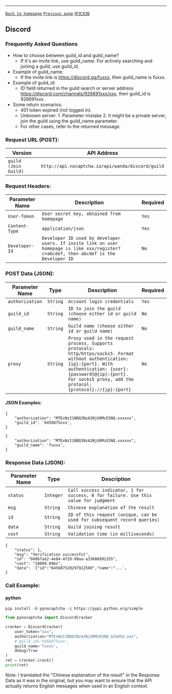 ------
[`Back to homepage`](english_version.md)  [`Previous page`](tls_english.md) [`中文文档`](discord.md)

## Discord
### Frequently Asked Questions

* How to choose between guild_id and guild_name?
    * If it's an invite link, use guild_name. For actively searching and joining a guild, use guild_id.
* Example of guild_name:
    * If the invite link is https://discord.gg/fuxxx, then guild_name is fuxxx.
* Example of guild_id:
    * ID field returned in the guild search or server address https://discord.com/channels/926691xxx/xxx, then guild_id is 926691xxx.
* Some return scenarios:
    * 401 token expired (not logged in).
    * Unknown server: 1. Parameter mistake 2. It might be a private server, join the guild using the guild_name parameter.
    * For other cases, refer to the returned message.

### Request URL (POST):

| Version              | API Address                                         |
|------------------|---------------------------------------------------------|
| `guild (Join Guild)` | `http://api.nocaptcha.io/api/wanda/discord/guild` |

### Request Headers:

| Parameter Name  | Description                                          | Required |
|----------------|------------------------------------------------------|----------|
| `User-Token`   | `User secret key, obtained from homepage`            | `Yes`    |
| `Content-Type` | `application/json`                                  | `Yes`    |
| `Developer-Id` | `Developer ID used by developer users. If invite link on user homepage is like xxx/register?c=abcdef, then abcdef is the Developer ID` | `No`  |

### POST Data (JSON):

| Parameter Name  | Type         | Description                                                                                                                  | Required |
|--------------|------------|-------------------------------------------------------------------------------------------------|----------|
| `authorization`      | `String`   | `Account login credentials`                                                                                                 | `Yes`    |
| `guild_id`           | `String`   | `ID to join the guild (choose either id or guild name)`                                                                     | `No`     |
| `guild_name`         | `String`   | `Guild name (choose either id or guild name)`                                                                               | `No`     |
| `proxy`              | `String`   | `Proxy used in the request process. Supports protocols: http/https/socks5. Format without authentication: {ip}:{port}. With authentication: {user}:{password}@{ip}:{port}. For socks5 proxy, add the protocol: {protocol}://{ip}:{port}` | `No`     |

#### JSON Examples:

```
{
    "authorization": "MTExNzI1NDQ3NzA2NjU0MzE5NQ.xxxxxx",
    "guild_id": '6456075xxx',
}
```

```
{
    "authorization": "MTExNzI1NDQ3NzA2NjU0MzE5NQ.xxxxxx",
    "guild_name": 'fuxxx',
}
```

### Response Data (JSON):

| Parameter Name  | Type        | Description                                     |
|----------------|------------|------------------------------------------------|
| `status`       | `Integer`  | `Call success indicator, 1 for success, 0 for failure. Use this value for judgment` |
| `msg`          | `String`   | `Chinese explanation of the result`            |
| `id`           | `String`   | `ID of this request (unique, can be used for subsequent record queries)` |
| `data`         | `String`   | `Guild joining result`                         |
| `cost`         | `String`   | `Validation time (in milliseconds)`            |

```
{
    "status": 1,
    "msg": "Verification successful",
    "id": "049bfae2-4e84-4f29-99aa-a33688991355",
    "cost": "18809.89ms",
    "data": `{"id":"645607528297922560","name":"...`,
}
```

### Call Example:

#### python

```shell
pip install -U pynocaptcha -i https://pypi.python.org/simple
```

```python
from pynocaptcha import DiscordCracker

cracker = DiscordCracker(
    user_token="xxx",
    authorization="MTExNzI1NDQ3NzA2NjU0MzE5NQ.GZoD5U.xxx",
    # guild_id='6456075xxx',
    guild_name='fuxxx',
    debug=True
)
ret = cracker.crack()
print(ret)
```

Note: I translated the "Chinese explanation of the result" in the Response Data as it was in the original, but you may want to ensure that the API actually returns English messages when used in an English context.
